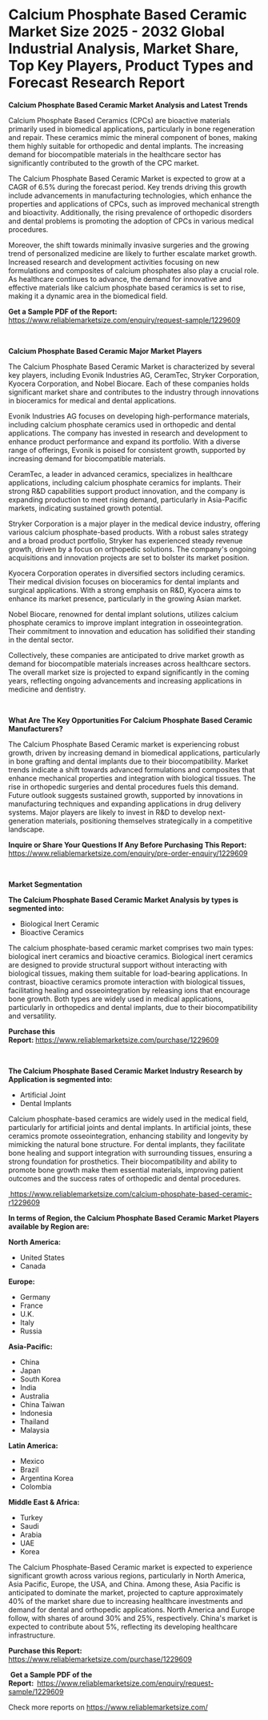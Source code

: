<p><h1>Calcium Phosphate Based Ceramic Market Size 2025 - 2032 Global Industrial Analysis, Market Share, Top Key Players, Product Types and Forecast Research Report</h1></p><p><strong>Calcium Phosphate Based Ceramic Market Analysis and Latest Trends</strong></p>
<p><p>Calcium Phosphate Based Ceramics (CPCs) are bioactive materials primarily used in biomedical applications, particularly in bone regeneration and repair. These ceramics mimic the mineral component of bones, making them highly suitable for orthopedic and dental implants. The increasing demand for biocompatible materials in the healthcare sector has significantly contributed to the growth of the CPC market.</p><p>The Calcium Phosphate Based Ceramic Market is expected to grow at a CAGR of 6.5% during the forecast period. Key trends driving this growth include advancements in manufacturing technologies, which enhance the properties and applications of CPCs, such as improved mechanical strength and bioactivity. Additionally, the rising prevalence of orthopedic disorders and dental problems is promoting the adoption of CPCs in various medical procedures. </p><p>Moreover, the shift towards minimally invasive surgeries and the growing trend of personalized medicine are likely to further escalate market growth. Increased research and development activities focusing on new formulations and composites of calcium phosphates also play a crucial role. As healthcare continues to advance, the demand for innovative and effective materials like calcium phosphate based ceramics is set to rise, making it a dynamic area in the biomedical field.</p></p>
<p><strong>Get a Sample PDF of the Report:&nbsp;</strong> <a href="https://www.reliablemarketsize.com/enquiry/request-sample/1229609?utm_campaign=1998&utm_medium=2&utm_source=Github&utm_content=ia&utm_term=02022025&utm_id=calcium-phosphate-based-ceramic">https://www.reliablemarketsize.com/enquiry/request-sample/1229609</a></p>
<p>&nbsp;</p>
<p><strong>Calcium Phosphate Based Ceramic Major Market Players</strong></p>
<p><p>The Calcium Phosphate Based Ceramic Market is characterized by several key players, including Evonik Industries AG, CeramTec, Stryker Corporation, Kyocera Corporation, and Nobel Biocare. Each of these companies holds significant market share and contributes to the industry through innovations in bioceramics for medical and dental applications.</p><p>Evonik Industries AG focuses on developing high-performance materials, including calcium phosphate ceramics used in orthopedic and dental applications. The company has invested in research and development to enhance product performance and expand its portfolio. With a diverse range of offerings, Evonik is poised for consistent growth, supported by increasing demand for biocompatible materials.</p><p>CeramTec, a leader in advanced ceramics, specializes in healthcare applications, including calcium phosphate ceramics for implants. Their strong R&D capabilities support product innovation, and the company is expanding production to meet rising demand, particularly in Asia-Pacific markets, indicating sustained growth potential.</p><p>Stryker Corporation is a major player in the medical device industry, offering various calcium phosphate-based products. With a robust sales strategy and a broad product portfolio, Stryker has experienced steady revenue growth, driven by a focus on orthopedic solutions. The company's ongoing acquisitions and innovation projects are set to bolster its market position.</p><p>Kyocera Corporation operates in diversified sectors including ceramics. Their medical division focuses on bioceramics for dental implants and surgical applications. With a strong emphasis on R&D, Kyocera aims to enhance its market presence, particularly in the growing Asian market.</p><p>Nobel Biocare, renowned for dental implant solutions, utilizes calcium phosphate ceramics to improve implant integration in osseointegration. Their commitment to innovation and education has solidified their standing in the dental sector.</p><p>Collectively, these companies are anticipated to drive market growth as demand for biocompatible materials increases across healthcare sectors. The overall market size is projected to expand significantly in the coming years, reflecting ongoing advancements and increasing applications in medicine and dentistry.</p></p>
<p>&nbsp;</p>
<p><strong>What Are The Key Opportunities For Calcium Phosphate Based Ceramic Manufacturers?</strong></p>
<p><p>The Calcium Phosphate Based Ceramic market is experiencing robust growth, driven by increasing demand in biomedical applications, particularly in bone grafting and dental implants due to their biocompatibility. Market trends indicate a shift towards advanced formulations and composites that enhance mechanical properties and integration with biological tissues. The rise in orthopedic surgeries and dental procedures fuels this demand. Future outlook suggests sustained growth, supported by innovations in manufacturing techniques and expanding applications in drug delivery systems. Major players are likely to invest in R&D to develop next-generation materials, positioning themselves strategically in a competitive landscape.</p></p>
<p><strong>Inquire or Share Your Questions If Any Before Purchasing This Report:</strong> <a href="https://www.reliablemarketsize.com/enquiry/pre-order-enquiry/1229609?utm_campaign=1998&utm_medium=2&utm_source=Github&utm_content=ia&utm_term=02022025&utm_id=calcium-phosphate-based-ceramic">https://www.reliablemarketsize.com/enquiry/pre-order-enquiry/1229609</a></p>
<p>&nbsp;</p>
<p><strong>Market Segmentation</strong></p>
<p><strong>The Calcium Phosphate Based Ceramic Market Analysis by types is segmented into:</strong></p>
<p><ul><li>Biological Inert Ceramic</li><li>Bioactive Ceramics</li></ul></p>
<p><p>The calcium phosphate-based ceramic market comprises two main types: biological inert ceramics and bioactive ceramics. Biological inert ceramics are designed to provide structural support without interacting with biological tissues, making them suitable for load-bearing applications. In contrast, bioactive ceramics promote interaction with biological tissues, facilitating healing and osseointegration by releasing ions that encourage bone growth. Both types are widely used in medical applications, particularly in orthopedics and dental implants, due to their biocompatibility and versatility.</p></p>
<p><strong>Purchase this Report:&nbsp;</strong><a href="https://www.reliablemarketsize.com/purchase/1229609?utm_campaign=1998&utm_medium=2&utm_source=Github&utm_content=ia&utm_term=02022025&utm_id=calcium-phosphate-based-ceramic">https://www.reliablemarketsize.com/purchase/1229609</a></p>
<p>&nbsp;</p>
<p><strong>The Calcium Phosphate Based Ceramic Market Industry Research by Application is segmented into:</strong></p>
<p><ul><li>Artificial Joint</li><li>Dental Implants</li></ul></p>
<p><p>Calcium phosphate-based ceramics are widely used in the medical field, particularly for artificial joints and dental implants. In artificial joints, these ceramics promote osseointegration, enhancing stability and longevity by mimicking the natural bone structure. For dental implants, they facilitate bone healing and support integration with surrounding tissues, ensuring a strong foundation for prosthetics. Their biocompatibility and ability to promote bone growth make them essential materials, improving patient outcomes and the success rates of orthopedic and dental procedures.</p></p>
<p><a href="https://www.reliablemarketsize.com/calcium-phosphate-based-ceramic-r1229609?utm_campaign=1998&utm_medium=2&utm_source=Github&utm_content=ia&utm_term=02022025&utm_id=calcium-phosphate-based-ceramic">&nbsp;https://www.reliablemarketsize.com/calcium-phosphate-based-ceramic-r1229609</a></p>
<p><strong>In terms of Region, the Calcium Phosphate Based Ceramic Market Players available by Region are:</strong></p>
<p>
    <p> <strong> North America: </strong>
        <ul>
            <li>United States</li>
            <li>Canada</li>
        </ul>
        </p> 
    <p> <strong> Europe: </strong>
        <ul>
            <li>Germany</li>
            <li>France</li>
            <li>U.K.</li>
            <li>Italy</li>
            <li>Russia</li>
        </ul>
        </p> 
    <p> <strong> Asia-Pacific: </strong>
        <ul>
            <li>China</li>
            <li>Japan</li>
            <li>South Korea</li>
            <li>India</li>
            <li>Australia</li>
            <li>China Taiwan</li>
            <li>Indonesia</li>
            <li>Thailand</li>
            <li>Malaysia</li>
        </ul>
        </p> 
    <p> <strong> Latin America: </strong>
        <ul>
            <li>Mexico</li>
            <li>Brazil</li>
            <li>Argentina Korea</li>
            <li>Colombia</li>
        </ul>
        </p> 
    <p> <strong> Middle East & Africa: </strong>
        <ul>
            <li>Turkey</li>
            <li>Saudi</li>
            <li>Arabia</li>
            <li>UAE</li>
            <li>Korea</li>
        </ul>
    </p>
    </p>
<p><p>The Calcium Phosphate-Based Ceramic market is expected to experience significant growth across various regions, particularly in North America, Asia Pacific, Europe, the USA, and China. Among these, Asia Pacific is anticipated to dominate the market, projected to capture approximately 40% of the market share due to increasing healthcare investments and demand for dental and orthopedic applications. North America and Europe follow, with shares of around 30% and 25%, respectively. China's market is expected to contribute about 5%, reflecting its developing healthcare infrastructure.</p></p>
<p><strong>Purchase this Report: </strong><a href="https://www.reliablemarketsize.com/purchase/1229609?utm_campaign=1998&utm_medium=2&utm_source=Github&utm_content=ia&utm_term=02022025&utm_id=calcium-phosphate-based-ceramic">https://www.reliablemarketsize.com/purchase/1229609</a></p>
<p>&nbsp;<strong>Get a Sample PDF of the Report:&nbsp;&nbsp;</strong><a href="https://www.reliablemarketsize.com/enquiry/request-sample/1229609?utm_campaign=1998&utm_medium=2&utm_source=Github&utm_content=ia&utm_term=02022025&utm_id=calcium-phosphate-based-ceramic">https://www.reliablemarketsize.com/enquiry/request-sample/1229609</a></p>
<p><strong></strong></p>
<p>Check more reports on <a href="https://www.reliablemarketsize.com/?utm_campaign=1998&utm_medium=2&utm_source=Github&utm_content=ia&utm_term=02022025&utm_id=calcium-phosphate-based-ceramic">https://www.reliablemarketsize.com/</a></p>